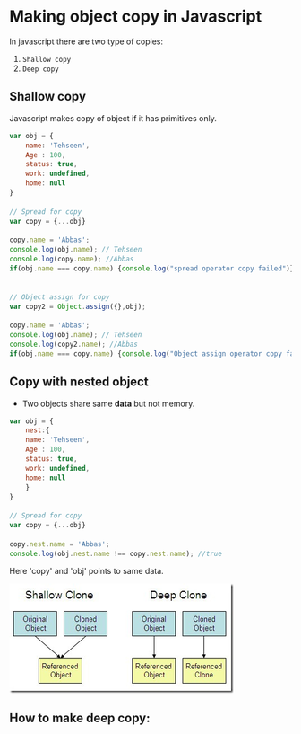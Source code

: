 # Making object copy in Javascript

In javascript there are two type of copies:
1. `Shallow copy` 
2. `Deep copy`    


## Shallow copy
Javascript makes copy of object if it has primitives only.

```js
var obj = {
    name: 'Tehseen', 
    Age : 100,
    status: true, 
    work: undefined, 
    home: null
}

// Spread for copy
var copy = {...obj}

copy.name = 'Abbas';
console.log(obj.name); // Tehseen
console.log(copy.name); //Abbas
if(obj.name === copy.name) {console.log("spread operator copy failed")}


// Object assign for copy
var copy2 = Object.assign({},obj);

copy.name = 'Abbas';
console.log(obj.name); // Tehseen
console.log(copy2.name); //Abbas
if(obj.name === copy.name) {console.log("Object assign operator copy failed")}

```

## Copy with nested object
- Two objects share same **data** but not memory.
```js
var obj = {
    nest:{
    name: 'Tehseen', 
    Age : 100,
    status: true, 
    work: undefined, 
    home: null
    }
}

// Spread for copy
var copy = {...obj}

copy.nest.name = 'Abbas';
console.log(obj.nest.name !== copy.nest.name); //true
```
Here 'copy' and 'obj' points to same data.

![Image](./AWKJa.jpg)

## How to make deep copy:
